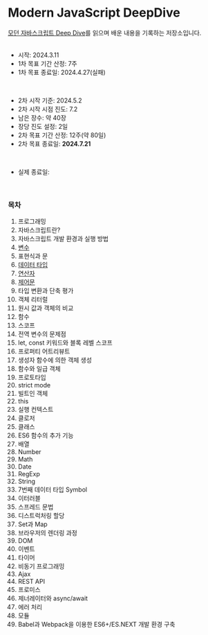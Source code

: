 # Modern JavaScript DeepDive

[모던 자바스크립트 Deep Dive](https://m.yes24.com/Goods/Detail/92742567)를 읽으며 배운 내용을 기록하는 저장소입니다.
<br />
<br />

- 시작: 2024.3.11
- 1차 목표 기간 산정: 7주
- 1차 목표 종료일: 2024.4.27(실패)

<br>

- 2차 시작 기준: 2024.5.2
- 2차 시작 시점 진도: 7.2
- 남은 장수: 약 40장
- 장당 진도 설정: 2일
- 2차 목표 기간 산정: 12주(약 80일)
- 2차 목표 종료일: **2024.7.21**

<br>

- 실제 종료일:

<br />

### 목차

1. 프로그래밍
2. 자바스크립트란?
3. 자바스크립트 개발 환경과 실행 방법
4. [변수](https://github.com/lbo728/ModernJavaScript/blob/main/01_JavaScript/01_ModernJavaScriptDeepDive/04_%EB%B3%80%EC%88%98.md)
5. 표현식과 문
6. [데이터 타입](https://github.com/lbo728/ModernJavaScript/blob/main/01_JavaScript/01_ModernJavaScriptDeepDive/06_%EB%8D%B0%EC%9D%B4%ED%84%B0_%ED%83%80%EC%9E%85.md)
7. [연산자](https://github.com/lbo728/ModernJavaScript/blob/main/01_JavaScript/01_ModernJavaScriptDeepDive/07_%EC%97%B0%EC%82%B0%EC%9E%90.md)
8. [제어문](https://github.com/lbo728/ByungStudy/blob/44bde18459c740d74f41e31253712972d48d422c/01_JavaScript/01_ModernJavaScriptDeepDive/08_%EC%A0%9C%EC%96%B4%EB%AC%B8.md)
9. 타입 변환과 단축 평가
10. 객체 리터럴
11. 원시 값과 객체의 비교
12. 함수
13. 스코프
14. 전역 변수의 문제점
15. let, const 키워드와 블록 레벨 스코프
16. 프로퍼티 어트리뷰트
17. 생성자 함수에 의한 객체 생성
18. 함수와 일급 객체
19. 프로토타입
20. strict mode
21. 빌트인 객체
22. this
23. 실행 컨텍스트
24. 클로저
25. 클래스
26. ES6 함수의 추가 기능
27. 배열
28. Number
29. Math
30. Date
31. RegExp
32. String
33. 7번째 데이터 타입 Symbol
34. 이터러블
35. 스프레드 문법
36. 디스트럭처링 할당
37. Set과 Map
38. 브라우저의 렌더링 과정
39. DOM
40. 이벤트
41. 타이머
42. 비동기 프로그래밍
43. Ajax
44. REST API
45. 프로미스
46. 제너레이터와 async/await
47. 에러 처리
48. 모듈
49. Babel과 Webpack을 이용한 ES6+/ES.NEXT 개발 환경 구축
